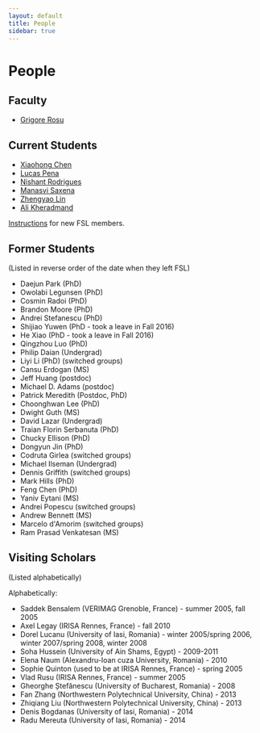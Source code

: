 ```yaml
---
layout: default
title: People
sidebar: true
---
```


# People

## Faculty

- [Grigore Rosu](grigore-rosu/index.html)

## Current Students

- [Xiaohong Chen](xiaohong-chen/index.html)
- [Lucas Pena](lucas-pena/index.html)
- [Nishant Rodrigues](nishant-rodrigues/index.html)
- [Manasvi Saxena](manasvi-saxena/index.html)
- [Zhengyao Lin](zhengyao-lin/index.html)
- [Ali Kheradmand](https://kheradmand.web.illinois.edu)

[Instructions]({{site.baseurl}}/other-pages/instructions-for-new-fsl-members.html) for new FSL members.

## Former Students

(Listed in reverse order of the date when they left FSL)

- Daejun Park (PhD)
- Owolabi Legunsen (PhD)
- Cosmin Radoi (PhD)
- Brandon Moore (PhD)
- Andrei Stefanescu (PhD)
- Shijiao Yuwen (PhD - took a leave in Fall 2016)
- He Xiao (PhD - took a leave in Fall 2016)
- Qingzhou Luo (PhD)
- Philip Daian (Undergrad)
- Liyi Li (PhD) (switched groups)
- Cansu Erdogan (MS)
- Jeff Huang (postdoc)
- Michael D. Adams (postdoc)
- Patrick Meredith (Postdoc, PhD)
- Choonghwan Lee (PhD)
- Dwight Guth (MS)
- David Lazar (Undergrad)
- Traian Florin Serbanuta (PhD)
- Chucky Ellison (PhD)
- Dongyun Jin (PhD)
- Codruta Girlea (switched groups)
- Michael Ilseman (Undergrad)
- Dennis Griffith (switched groups)
- Mark Hills (PhD)
- Feng Chen (PhD)
- Yaniv Eytani (MS)
- Andrei Popescu (switched groups)
- Andrew Bennett (MS)
- Marcelo d'Amorim (switched groups)
- Ram Prasad Venkatesan (MS)

## Visiting Scholars

(Listed alphabetically)

Alphabetically:

- Saddek Bensalem (VERIMAG Grenoble, France) - summer 2005, fall 2005
- Axel Legay (IRISA Rennes, France) - fall 2010
- Dorel Lucanu (University of Iasi, Romania) - winter 2005/spring 2006, winter 2007/spring 2008, winter 2008
- Soha Hussein (University of Ain Shams, Egypt) - 2009-2011
- Elena Naum (Alexandru-Ioan cuza University, Romania) - 2010
- Sophie Quinton (used to be at IRISA Rennes, France) - spring 2005
- Vlad Rusu (IRISA Rennes, France) - summer 2005
- Gheorghe Ștefănescu (University of Bucharest, Romania) - 2008
- Fan Zhang (Northwestern Polytechnical University, China) - 2013
- Zhiqiang Liu (Northwestern Polytechnical University, China) - 2013
- Denis Bogdanas (University of Iasi, Romania) - 2014
- Radu Mereuta (University of Iasi, Romania) - 2014

